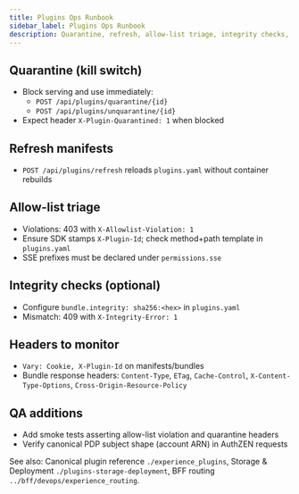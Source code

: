 ```yaml
---
title: Plugins Ops Runbook
sidebar_label: Plugins Ops Runbook
description: Quarantine, refresh, allow-list triage, integrity checks, and headers to monitor for Experience plugins.
---
```


## Quarantine (kill switch)

- Block serving and use immediately:
  - `POST /api/plugins/quarantine/{id}`
  - `POST /api/plugins/unquarantine/{id}`
- Expect header `X-Plugin-Quarantined: 1` when blocked

## Refresh manifests

- `POST /api/plugins/refresh` reloads `plugins.yaml` without container rebuilds

## Allow-list triage

- Violations: 403 with `X-Allowlist-Violation: 1`
- Ensure SDK stamps `X-Plugin-Id`; check method+path template in `plugins.yaml`
- SSE prefixes must be declared under `permissions.sse`

## Integrity checks (optional)

- Configure `bundle.integrity: sha256:<hex>` in `plugins.yaml`
- Mismatch: 409 with `X-Integrity-Error: 1`

## Headers to monitor

- `Vary: Cookie, X-Plugin-Id` on manifests/bundles
- Bundle response headers: `Content-Type`, `ETag`, `Cache-Control`, `X-Content-Type-Options`, `Cross-Origin-Resource-Policy`

## QA additions

- Add smoke tests asserting allow-list violation and quarantine headers
- Verify canonical PDP subject shape (account ARN) in AuthZEN requests

See also: Canonical plugin reference `./experience_plugins`, Storage & Deployment `./plugins-storage-deployment`, BFF routing `../bff/devops/experience_routing`.


